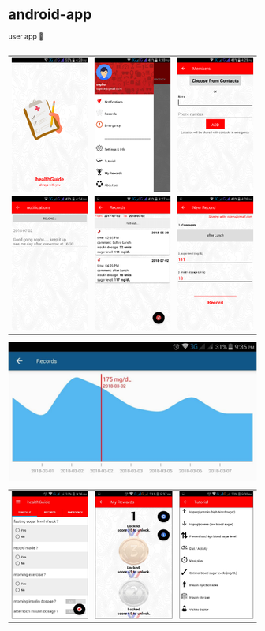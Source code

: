 # android-app
user app :iphone:
<br><br>
<table>
<tr>
<td><img src = "https://github.com/healthGuide/android-app/blob/master/screenshots/splash.png"></td>
<td><img src = "https://github.com/healthGuide/android-app/blob/master/screenshots/menu.png"></td>
<td><img src = "https://github.com/healthGuide/android-app/blob/master/screenshots/emergency.png"></td>
</tr>
<tr>
<td><img src = "https://github.com/healthGuide/android-app/blob/master/screenshots/notif.png"></td>
<td><img src = "https://github.com/healthGuide/android-app/blob/master/screenshots/records.png"></td>
<td><img src = "https://github.com/healthGuide/android-app/blob/master/screenshots/newrecord.png"></td>
</tr>
</table>
<img src = "https://github.com/healthGuide/android-app/blob/master/screenshots/graph.jpg">
<table>
<tr>
<td><img src = "https://github.com/healthGuide/android-app/blob/master/screenshots/schedule.png"></td>
<td><img src = "https://github.com/healthGuide/android-app/blob/master/screenshots/rewards.png"></td>
<td><img src = "https://github.com/healthGuide/android-app/blob/master/screenshots/tutorial.png"></td>
</tr>
</table>
